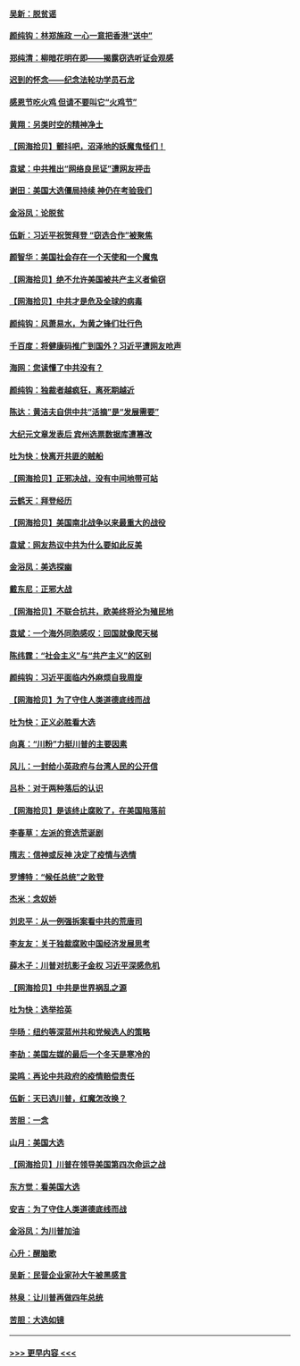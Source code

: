 #### [吴新：脱贫谣](../pages/nsc993/n12580839.md?t=11291302) 
#### [颜纯钩：林郑施政 一心一意把香港“送中”](../pages/nsc993/n12580805.md?t=11291302) 
#### [郑纯清：柳暗花明在即——揭露窃选听证会观感](../pages/nsc993/n12580795.md?t=11291302) 
#### [迟到的怀念——纪念法轮功学员石龙](../pages/nsc993/n12580245.md?t=11291302) 
#### [感恩节吃火鸡  但请不要叫它“火鸡节”](../pages/nsc993/n12580252.md?t=11291302) 
#### [黄翔：另类时空的精神净土](../pages/nsc993/n12578638.md?t=11291302) 
#### [【网海拾贝】颤抖吧，沼泽地的妖魔鬼怪们！](../pages/nsc993/n12578552.md?t=11291302) 
#### [袁斌：中共推出“网络良民证”遭网友抨击](../pages/nsc993/n12578511.md?t=11291302) 
#### [谢田：美国大选僵局持续 神仍在考验我们](../pages/nsc993/n12577432.md?t=11291302) 
#### [金浴凤：论脱贫](../pages/nsc993/n12576386.md?t=11291302) 
#### [伍新：习近平祝贺拜登 “窃选合作”被聚焦](../pages/nsc993/n12576358.md?t=11291302) 
#### [颜智华：美国社会存在一个天使和一个魔鬼](../pages/nsc993/n12574299.md?t=11291302) 
#### [【网海拾贝】绝不允许美国被共产主义者偷窃](../pages/nsc993/n12573396.md?t=11291302) 
#### [【网海拾贝】中共才是危及全球的病毒](../pages/nsc993/n12571204.md?t=11291302) 
#### [颜纯钩：风萧易水，为黄之锋们壮行色](../pages/nsc993/n12571487.md?t=11291302) 
#### [千百度：将健康码推广到国外？习近平遭网友呛声](../pages/nsc993/n12570808.md?t=11291302) 
#### [海网：您读懂了中共没有？](../pages/nsc993/n12570487.md?t=11291302) 
#### [颜纯钩：独裁者越疯狂，离死期越近](../pages/nsc993/n12569055.md?t=11291302) 
#### [陈达：黄洁夫自供中共“活摘”是“发展需要”](../pages/nsc993/n12568541.md?t=11291302) 
#### [大纪元文章发表后 宾州选票数据库遭篡改](../pages/nsc993/n12568105.md?t=11291302) 
#### [吐为快：快离开共匪的贼船](../pages/nsc993/n12568462.md?t=11291302) 
#### [【网海拾贝】正邪决战，没有中间地带可站](../pages/nsc993/n12568439.md?t=11291302) 
#### [云鹤天：拜登经历](../pages/nsc993/n12567294.md?t=11291302) 
#### [【网海拾贝】美国南北战争以来最重大的战役](../pages/nsc993/n12567247.md?t=11291302) 
#### [袁斌：网友热议中共为什么要如此反美](../pages/nsc993/n12567162.md?t=11291302) 
#### [金浴凤：美选探幽](../pages/nsc993/n12567147.md?t=11291302) 
#### [戴东尼：正邪大战](../pages/nsc993/n12567033.md?t=11291302) 
#### [【网海拾贝】不联合抗共，欧美终将沦为殖民地](../pages/nsc993/n12565068.md?t=11291302) 
#### [袁斌：一个海外同胞感叹：回国就像爬天梯](../pages/nsc993/n12564986.md?t=11291302) 
#### [陈纬霆：“社会主义”与“共产主义”的区别](../pages/nsc993/n12562417.md?t=11291302) 
#### [颜纯钩：习近平面临内外麻烦自我周旋](../pages/nsc993/n12563356.md?t=11291302) 
#### [【网海拾贝】为了守住人类道德底线而战](../pages/nsc993/n12562542.md?t=11291302) 
#### [吐为快：正义必胜看大选](../pages/nsc993/n12561967.md?t=11291302) 
#### [向真：“川粉”力挺川普的主要因素](../pages/nsc993/n12560774.md?t=11291302) 
#### [风儿：一封给小英政府与台湾人民的公开信](../pages/nsc993/n12560581.md?t=11291302) 
#### [吕朴：对于两种落后的认识](../pages/nsc993/n12560492.md?t=11291302) 
#### [【网海拾贝】是该终止腐败了，在美国陷落前](../pages/nsc993/n12559936.md?t=11291302) 
#### [李春草：左派的竞选荒诞剧](../pages/nsc993/n12558380.md?t=11291302) 
#### [隋志：信神或反神 决定了疫情与选情](../pages/nsc993/n12558255.md?t=11291302) 
#### [罗博特：“候任总统”之败登](../pages/nsc993/n12558189.md?t=11291302) 
#### [杰米：念奴娇](../pages/nsc993/n12558174.md?t=11291302) 
#### [刘忠平：从一例强拆案看中共的荒唐司](../pages/nsc993/n12558036.md?t=11291302) 
#### [李友友：关于独裁腐败中国经济发展思考](../pages/nsc993/n12558004.md?t=11291302) 
#### [薛木子：川普对抗影子金权 习近平深感危机](../pages/nsc993/n12557342.md?t=11291302) 
#### [【网海拾贝】中共是世界祸乱之源](../pages/nsc993/n12555353.md?t=11291302) 
#### [吐为快：选举拾英](../pages/nsc993/n12555041.md?t=11291302) 
#### [华旸：纽约等深蓝州共和党候选人的策略](../pages/nsc993/n12554309.md?t=11291302) 
#### [李劼：美国左媒的最后一个冬天是寒冷的](../pages/nsc993/n12552947.md?t=11291302) 
#### [梁鸣：再论中共政府的疫情赔偿责任](../pages/nsc993/n12553012.md?t=11291302) 
#### [伍新：天已选川普，红魔怎改换？](../pages/nsc993/n12552970.md?t=11291302) 
#### [苦胆：一念](../pages/nsc993/n12552957.md?t=11291302) 
#### [山月：美国大选](../pages/nsc993/n12552446.md?t=11291302) 
#### [【网海拾贝】川普在领导美国第四次命运之战](../pages/nsc993/n12551973.md?t=11291302) 
#### [东方觉：看美国大选](../pages/nsc993/n12551647.md?t=11291302) 
#### [安吉：为了守住人类道德底线而战](../pages/nsc993/n12551111.md?t=11291302) 
#### [金浴凤：为川普加油](../pages/nsc993/n12551085.md?t=11291302) 
#### [心升：醒脑歌](../pages/nsc993/n12550984.md?t=11291302) 
#### [吴新：民营企业家孙大午被黑感言](../pages/nsc993/n12550656.md?t=11291302) 
#### [林泉：让川普再做四年总统](../pages/nsc993/n12550640.md?t=11291302) 
#### [苦胆：大选如镜](../pages/nsc993/n12550630.md?t=11291302) 

----
#### [ >>> 更早内容 <<< ](../indexes/nsc993-earlier.md)
